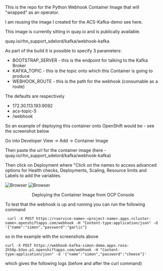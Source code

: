 This is the repo for the Python Webhook Container Image that will "wrapped" as an operator.

I am reusing the image I created for the ACS-Kafka-demo see here.

This image is currently sitting in quay.io and is publically available.

quay.io/rhn_support_sdelord/kafka/webhook-kafka

As part of the build it is possible to specify 3 parameters:

- BOOTSTRAP_SERVER - this is the endpoint for talking to the Kafka Broker
- KAFKA_TOPIC - this is the topic onto which this Container is going to produce
- WEBHOOK_ROUTE - this is the path for the webhook (consumable as a route)

The defaults are respectively 
- 172.30.113.193:9092
- acs-topic-5
- /webhook

So an example of deploying this container onto OpenShift would be - see the screenshot below

Go into Developer View -> Add -> Container Image

Then paste the url for the container image (here - quay.io/rhn_support_sdelord/kafka/webhook-kafka)

Then click on Deployment where "Click on the names to access advanced options for Health checks, Deployments, Scaling, Resource limits and Labels to add the variables.

![Browser](https://github.com/SimonDelord/Operator-creation/blob/main/build-container-image/Test-webhook-kafka/images/Creating-From-container-image-1.png)
![Browser](https://github.com/SimonDelord/Operator-creation/blob/main/build-container-image/Test-webhook-kafka/images/Creating-From-container-image-2.png)

<p align=center>  Deploying the Container Image from OCP Console </p>


To test that the webhook is up and running you can run the following command
```
 curl -X POST https://<service-name>-<project-name>.apps.<cluster-name>.openshiftapps.com/webhook -H "Content-type:application/json" -d '{"name":"simon","password":"garlic"}

```
so in the example with the screenshots above

```
curl -X POST https://webhook-kafka-simon-demo.apps.rosa-2h58p.b3ox.p1.openshiftapps.com/webhook -H "Content-type:application/json" -d '{"name":"simon","password":"cheese"}'
```

which gives the following logs (before and after the curl command)

